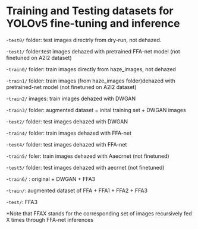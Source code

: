 # Training and Testing datasets for YOLOv5 fine-tuning and inference

-`test0/` folder: test images directrly from dry-run, not dehazed.

-`test1/` folder:test images dehazed with pretrained FFA-net model (not finetuned on A2I2 dataset)

-`train0/` folder: train images directly from haze_images, not dehazed 

-`train1/` folder: train images (from haze_images folder)dehazed with pretrained-net model (not finetuned on A2I2 dataset)

-`train2/` images: train images dehazed with DWGAN

-`train3/` folder: augmented dataset = inital training set + DWGAN images

-`test2/` folder: test images dehazed with DWGAN

-`train4/` folder: train images dehazed with FFA-net

-`test4/` folder: test images dehazed with FFA-net

-`train5/` foler: train images dehazed with Aaecrnet (not finetuned)

-`test5/` folder: test images dehazed with aecrnet (not finetuned)

-`train6/` : original + DWGAN + FFA3

-`train/`: augmented dataset of FFA + FFA1 + FFA2 + FFA3

-`test/`: FFA3



*Note that FFAX stands for the corresponding set of images recursively fed X times through FFA-net inferences
